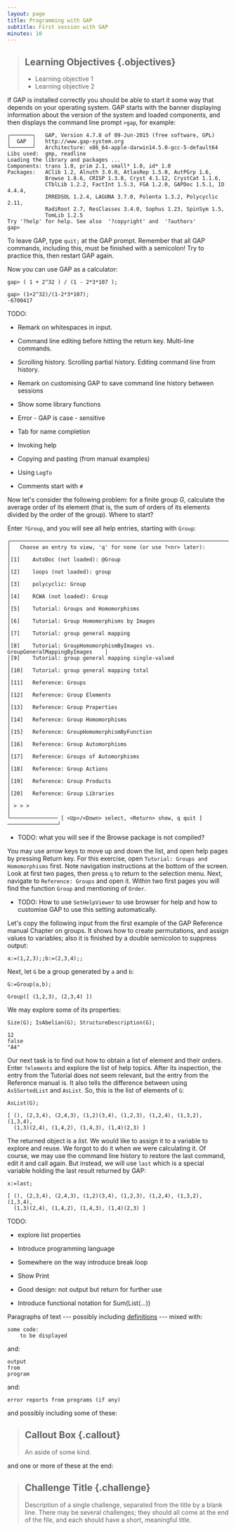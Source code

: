 ```yaml
---
layout: page
title: Programming with GAP
subtitle: First session with GAP
minutes: 10
---
```

> ## Learning Objectives {.objectives}
>
> * Learning objective 1
> * Learning objective 2

If GAP is installed correctly you should be able to start it some way that
depends on your operating system. GAP starts with the banner displaying
information about the version of the system and loaded components, and then
displays the command line prompt `>gap`, for example:

~~~ {.output}
┌───────┐   GAP, Version 4.7.8 of 09-Jun-2015 (free software, GPL)
│  GAP  │   http://www.gap-system.org
└───────┘   Architecture: x86_64-apple-darwin14.5.0-gcc-5-default64
Libs used:  gmp, readline
Loading the library and packages ...
Components: trans 1.0, prim 2.1, small* 1.0, id* 1.0
Packages:   AClib 1.2, Alnuth 3.0.0, AtlasRep 1.5.0, AutPGrp 1.6,
            Browse 1.8.6, CRISP 1.3.8, Cryst 4.1.12, CrystCat 1.1.6,
            CTblLib 1.2.2, FactInt 1.5.3, FGA 1.2.0, GAPDoc 1.5.1, IO 4.4.4,
            IRREDSOL 1.2.4, LAGUNA 3.7.0, Polenta 1.3.2, Polycyclic 2.11,
            RadiRoot 2.7, ResClasses 3.4.0, Sophus 1.23, SpinSym 1.5,
            TomLib 1.2.5
Try '?help' for help. See also  '?copyright' and  '?authors'
gap>
~~~

To leave GAP, type `quit;` at the GAP prompt. Remember that all GAP commands,
including this, must be finished with a semicolon! Try to practice this, then
restart GAP again.

Now you can use GAP as a calculator:

~~~ {.gap}
gap> ( 1 + 2^32 ) / (1 - 2*3*107 );
~~~

~~~ {.output}
gap> (1+2^32)/(1-2*3*107);
-6700417
~~~

TODO:

* Remark on whitespaces in input.

* Command line editing before hitting the return key. Multi-line commands.

* Scrolling history. Scrolling partial history. Editing command line from history.

* Remark on customising GAP to save command line history between sessions

* Show some library functions

* Error - GAP is case - sensitive

* Tab for name completion

* Invoking help

* Copying and pasting (from manual examples)

* Using `LogTo`

* Comments start with `#`

Now let's consider the following problem: for a finite group _G_, calculate the
average order of its element (that is, the sum of orders of its elements divided
by the order of the group). Where to start?

Enter `?Group`, and you will see all help entries, starting with `Group`:

~~~ {.output}
┌──────────────────────────────────────────────────────────────────────────────┐
│   Choose an entry to view, 'q' for none (or use ?<nr> later):                │
│[1]    AutoDoc (not loaded): @Group                                           │
│[2]    loops (not loaded): group                                              │
│[3]    polycyclic: Group                                                      │
│[4]    RCWA (not loaded): Group                                               │
│[5]    Tutorial: Groups and Homomorphisms                                     │
│[6]    Tutorial: Group Homomorphisms by Images                                │
│[7]    Tutorial: group general mapping                                        │
│[8]    Tutorial: GroupHomomorphismByImages vs. GroupGeneralMappingByImages    │
│[9]    Tutorial: group general mapping single-valued                          │
│[10]   Tutorial: group general mapping total                                  │
│[11]   Reference: Groups                                                      │
│[12]   Reference: Group Elements                                              │
│[13]   Reference: Group Properties                                            │
│[14]   Reference: Group Homomorphisms                                         │
│[15]   Reference: GroupHomomorphismByFunction                                 │
│[16]   Reference: Group Automorphisms                                         │
│[17]   Reference: Groups of Automorphisms                                     │
│[18]   Reference: Group Actions                                               │
│[19]   Reference: Group Products                                              │
│[20]   Reference: Group Libraries                                             │
│ > > >                                                                        │
└─────────────── [ <Up>/<Down> select, <Return> show, q quit ] ────────────────┘
~~~

* TODO: what you will see if the Browse package is not compiled?

You may use arrow keys to move up and down the list, and open help pages by
pressing Return key. For this exercise, open `Tutorial: Groups and Homomorphisms`
first. Note navigation instructions at the bottom of the screen. Look at
first two pages, then press `q` to return to the selection menu. Next, navigate to
`Reference: Groups` and open it. Within two first pages you will find the
function `Group` and mentioning of `Order`.

* TODO: How to use `SetHelpViewer` to use browser for help and how to
customise GAP to use this setting automatically.

Let's copy the following input from  the first example of the GAP Reference
manual Chapter on groups. It shows how to create permutations, and assign values
to variables; also it is finished by a double semicolon to suppress output:

~~~ {.gap}
a:=(1,2,3);;b:=(2,3,4);;
~~~

Next, let `G` be a group generated by `a` and `b`:

~~~ {.gap}
G:=Group(a,b);
~~~

~~~ {.output}
Group([ (1,2,3), (2,3,4) ])
~~~

We may explore some of its properties:

~~~ {.gap}
Size(G); IsAbelian(G); StructureDescription(G);
~~~

~~~ {.output}
12
false
"A4"
~~~

Our next task is to find out how to obtain a list of element and their orders.
Enter `?elements` and explore the list of help topics. After its inspection,
the entry from the Tutorial does not seem relevant, but the entry from the
Reference manual is. It also tells the difference between using `AsSSortedList`
and `AsList`. So, this is the list of elements of `G`:

~~~ {.gap}
AsList(G);
~~~

~~~ {.output}
[ (), (2,3,4), (2,4,3), (1,2)(3,4), (1,2,3), (1,2,4), (1,3,2), (1,3,4),
  (1,3)(2,4), (1,4,2), (1,4,3), (1,4)(2,3) ]
~~~

The returned object is a _list_. We would like to assign it to a variable
to explore and reuse. We forgot to do it when we were calculating it. Of
course, we may use the command line history to restore the last command, edit
it and call again. But instead, we will use `last` which is a special variable
holding the last result returned by GAP:

~~~ {.gap}
x:=last;
~~~

~~~ {.output}
[ (), (2,3,4), (2,4,3), (1,2)(3,4), (1,2,3), (1,2,4), (1,3,2), (1,3,4),
  (1,3)(2,4), (1,4,2), (1,4,3), (1,4)(2,3) ]
~~~

TODO:

* explore list properties

* Introduce programming language

* Somewhere on the way introduce break loop

* Show Print

* Good design: not output but return for further use

* Introduce functional notation for Sum(List(...))

Paragraphs of text
--- possibly including [definitions](reference.html#definitions) ---
mixed with:

~~~ {.gap}
some code:
    to be displayed
~~~

and:

~~~ {.output}
output
from
program
~~~

and:

~~~ {.error}
error reports from programs (if any)
~~~

and possibly including some of these:

> ## Callout Box {.callout}
>
> An aside of some kind.

and one or more of these at the end:

> ## Challenge Title {.challenge}
>
> Description of a single challenge,
> separated from the title by a blank line.
> There may be several challenges;
> they should all come at the end of the file,
> and each should have a short, meaningful title.
